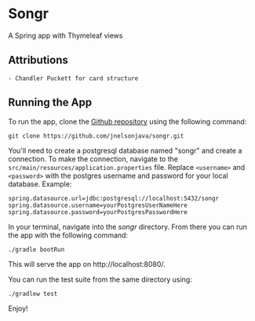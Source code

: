 # Songr

A Spring app with Thymeleaf views

## Attributions

    - Chandler Puckett for card structure

## Running the App

To run the app, clone the [Github repository](https://github.com/jnelsonjava/songr) using the following command:

`git clone https://github.com/jnelsonjava/songr.git`

You'll need to create a postgresql database named "songr" and create a connection. To make the connection, navigate to the `src/main/resources/application.properties` file. Replace `<username>` and `<password>` with the postgres username and password for your local database. Example:

```
spring.datasource.url=jdbc:postgresql://localhost:5432/songr
spring.datasource.username=yourPostgresUserNameHere
spring.datasource.password=yourPostgresPasswordHere
```

In your terminal, navigate into the *songr* directory. From there you can run the app with the following command:

`./gradle bootRun`

This will serve the app on http://localhost:8080/.

You can run the test suite from the same directory using:

`./gradlew test`

Enjoy!
